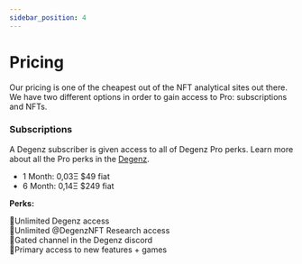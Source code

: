 ```yaml
---
sidebar_position: 4
---
```


# Pricing

Our pricing is one of the cheapest out of the NFT analytical sites out there.
We have two different options in order to gain access to Pro: subscriptions and NFTs.
### Subscriptions
A Degenz subscriber is given access to all of Degenz Pro perks. 
Learn more about all the Pro perks in the [Degenz](./DegenzPro/CollectionPage.md).


- 1 Month: 0,03Ξ  $49 fiat
- 6 Month: 0,14Ξ  $249 fiat

**Perks:**

🎯Unlimited Degenz access  
🎯Unlimited @DegenzNFT Research access  
🎯Gated channel in the Degenz discord  
🎯Primary access to new features + games  